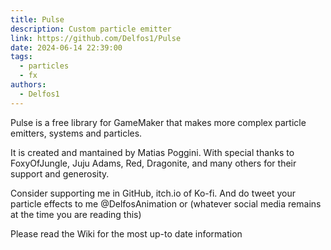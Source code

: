 ```yaml
---
title: Pulse
description: Custom particle emitter
link: https://github.com/Delfos1/Pulse
date: 2024-06-14 22:39:00
tags:
  - particles
  - fx
authors:
  - Delfos1
---
```


Pulse is a free library for GameMaker that makes more complex particle emitters, systems and particles.

It is created and mantained by Matias Poggini.
With special thanks to FoxyOfJungle, Juju Adams, Red, Dragonite, and many others for their support and generosity.

Consider supporting me in GitHub, itch.io of Ko-fi.
And do tweet your particle effects to me @DelfosAnimation or (whatever social media remains at the time you are reading this)

Please read the Wiki for the most up-to date information